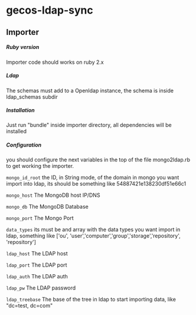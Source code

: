 gecos-ldap-sync
===============


## Importer

##### Ruby version
Importer code should works on ruby 2.x

##### Ldap
The schemas must add to a Openldap instance, the schema is inside ldap_schemas subdir

##### Installation
Just run "bundle" inside importer directory, all dependencies will be installed

##### Configuration
you should configure the next variables in the top of the file mongo2ldap.rb to get working the importer.

``` mongo_id_root ``` the ID, in String mode, of the domain in mongo you want import into ldap, its should be something like 54887421e138230df51e66c1

``` mongo_host ```  The MongoDB host IP/DNS 

``` mongo_db ```  The MongoDB Database

``` mongo_port ``` The Mongo Port

``` data_types ``` its must be and array with the data types you want import in ldap, something like  ['ou', 'user','computer','group','storage','repository', 'repository']

``` ldap_host ``` The LDAP host

``` ldap_port ``` The LDAP port

``` ldap_auth ``` The LDAP auth

``` ldap_pw ``` The LDAP password

``` ldap_treebase ``` The base of the tree in ldap to start importing data, like "dc=test, dc=com"


